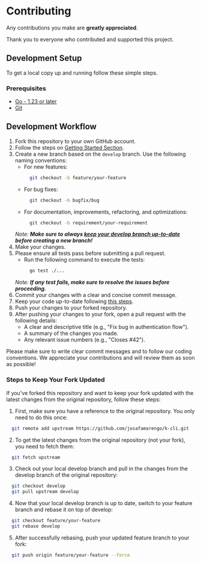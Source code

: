 # Contributing

Any contributions you make are **greatly appreciated**. 

Thank you to everyone who contributed and supported this project.

## Development Setup

To get a local copy up and running follow these simple steps.

### Prerequisites
- [Go - 1.23 or later](https://golang.org/)
- [Git](https://git-scm.com/)

## Development Workflow

1. Fork this repository to your own GitHub account.
2. Follow the steps on [Getting Started Section](#getting-started).
3. Create a new branch based on the `develop` branch. Use the following naming conventions:
    - For new features:
      ```bash
        git checkout -b feature/your-feature
      ```
    - For bug fixes:
      ```bash
        git checkout -b bugfix/bug
      ```
    - For documentation, improvements, refactoring, and optimizations:
      ```bash
        git checkout -b requirement/your-requirement
      ```
    _Note: **Make sure to always [keep your develop branch up-to-date](#steps-to-keep-your-fork-updated) before creating a new branch!**_
4. Make your changes.
5. Please ensure all tests pass before submitting a pull request. 
    - Run the following command to execute the tests:
      ```bash
        go test ./...
      ```
    _Note: **If any test fails, make sure to resolve the issues before proceeding.**_
6. Commit your changes with a clear and concise commit message.
7. Keep your code up-to-date following [this steps](#steps-to-keep-your-fork-updated).
8. Push your changes to your forked repository.
9. After pushing your changes to your fork, open a pull request with the following details:
    - A clear and descriptive title (e.g., "Fix bug in authentication flow").
    - A summary of the changes you made.
    - Any relevant issue numbers (e.g., "Closes #42").

Please make sure to write clear commit messages and to follow our coding conventions. We appreciate your contributions and will review them as soon as possible!

### Steps to Keep Your Fork Updated
If you've forked this repository and want to keep your fork updated with the latest changes from the original repository, follow these steps:

1. First, make sure you have a reference to the original repository. You only need to do this once:
  ```bash
    git remote add upstream https://github.com/josafamarengo/k-cli.git
  ```
2. To get the latest changes from the original repository (not your fork), you need to fetch them:
  ```bash
    git fetch upstream
  ```
3. Check out your local develop branch and pull in the changes from the develop branch of the original repository:
  ```bash
    git checkout develop
    git pull upstream develop
  ```
4. Now that your local develop branch is up to date, switch to your feature branch and rebase it on top of develop:
  ```bash
    git checkout feature/your-feature
    git rebase develop
  ```
5. After successfully rebasing, push your updated feature branch to your fork:
  ```bash
    git push origin feature/your-feature --force
  ```